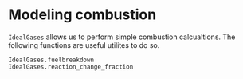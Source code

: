 # Modeling combustion

`IdealGases` allows us to perform simple combustion calcualtions. 
The following functions are useful utilites to do so.

```@docs
IdealGases.fuelbreakdown
IdealGases.reaction_change_fraction
```